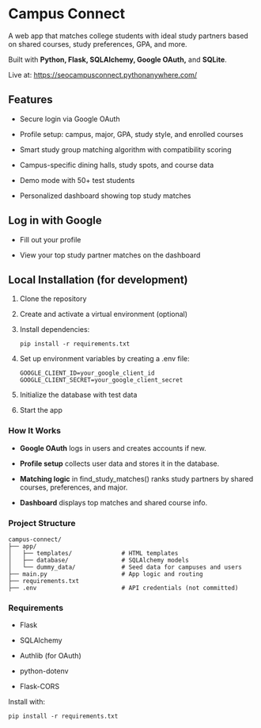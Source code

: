 # Campus Connect
A web app that matches college students with ideal study partners based on shared courses, study preferences, GPA, and more.

Built with **Python, Flask, SQLAlchemy, Google OAuth,** and **SQLite**.

Live at: https://seocampusconnect.pythonanywhere.com/

## Features
* Secure login via Google OAuth

* Profile setup: campus, major, GPA, study style, and enrolled courses

* Smart study group matching algorithm with compatibility scoring

* Campus-specific dining halls, study spots, and course data

* Demo mode with 50+ test students

* Personalized dashboard showing top study matches

## Log in with Google

* Fill out your profile

* View your top study partner matches on the dashboard

## Local Installation (for development)

1. Clone the repository
2. Create and activate a virtual environment (optional)

3. Install dependencies:

    ```pip install -r requirements.txt```

4. Set up environment variables by creating a .env file:

    ``` GOOGLE_CLIENT_ID=your_google_client_id ```
    ``` GOOGLE_CLIENT_SECRET=your_google_client_secret ```

5. Initialize the database with test data

6. Start the app

### How It Works
* **Google OAuth** logs in users and creates accounts if new.

* **Profile setup** collects user data and stores it in the database.

* **Matching logic** in find_study_matches() ranks study partners by shared courses, preferences, and major.

* **Dashboard** displays top matches and shared course info.

### Project Structure
```
campus-connect/
├── app/
│   ├── templates/              # HTML templates
│   ├── database/               # SQLAlchemy models
│   └── dummy_data/             # Seed data for campuses and users
├── main.py                     # App logic and routing
├── requirements.txt
├── .env                        # API credentials (not committed)
```
### Requirements
* Flask

* SQLAlchemy

* Authlib (for OAuth)

* python-dotenv

* Flask-CORS

Install with:

```pip install -r requirements.txt```
